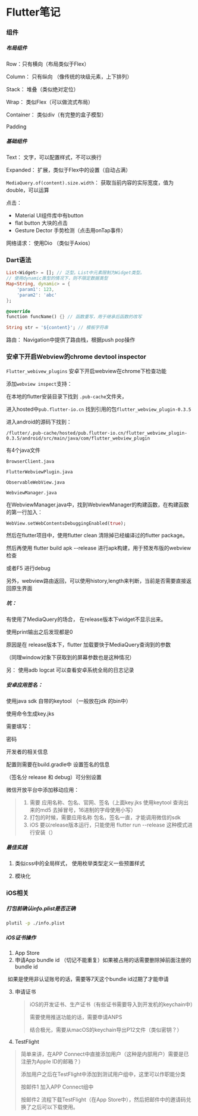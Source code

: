 # Flutter笔记

### 组件

##### 布局组件

Row：只有横向（布局类似于Flex）

Column： 只有纵向 （像传统的块级元素，上下排列）

Stack： 堆叠（类似绝对定位）

Wrap： 类似Flex（可以做流式布局）

Container： 类似div（有完整的盒子模型）

Padding



##### 基础组件

Text： 文字，可以配置样式，不可以换行

Expanded： 扩展，类似于Flex中的设置（自动占满）

`MediaQuery.of(content).size.width`： 获取当前内容的实际宽度，值为double，可以运算



点击：

* Material UI组件库中有button
* flat button 大块的点击
* Gesture Dector 手势检测（点击用onTap事件）

网络请求： 使用Dio （类似于Axios）



### Dart语法

```dart
List<Widget> = []; // 泛型。List中元素限制为Widget类型。
// 使用dynamic类型的情况下，则不限定数据类型
Map<String, dynamic> = {
    'param1': 123,
    'param2': 'abc'
};

@override
function funcName() {} // 函数重写，用于继承后函数的改写

String str = '${content}'; // 模板字符串


```



路由： Navigation中提供了路由栈，根据push pop操作



### 安卓下开启Webview的chrome devtool inspector

`Flutter_webivew_plugins` 安卓下开启webview在chrome下检查功能

添加`webview inspect`支持：

 

在本地的flutter安装目录下找到 `.pub-cache`文件夹，

进入hosted中`pub.flutter-io.cn` 找到引用的包`flutter_webview_plugin-0.3.5`

进入android的源码下找到：

`/flutter/.pub-cache/hosted/pub.flutter-io.cn/flutter_webview_plugin-0.3.5/android/src/main/java/com/flutter_webview_plugin`

 有4个java文件

```
BrowserClient.java

FlutterWebviewPlugin.java

ObservableWebView.java

WebviewManager.java
```

在WebviewManager.java中，找到WebviewManager的构建函数，在构建函数的第一行加入：

 ```dart
WebView.setWebContentsDebuggingEnabled(true);
 ```

 然后在flutter项目中，使用flutter clean 清除掉已经编译过的flutter package。

然后再使用 flutter build apk --release 进行apk构建，用于预发布版的webview检查

或者F5 进行debug

 

另外，webview路由返回，可以使用history,length来判断，当前是否需要直接返回原生界面



##### 坑： 

有使用了MediaQuery的场合， 在release版本下widget不显示出来。

使用print输出之后发现都是0

原因是在 release版本下，flutter 加载要快于MediaQuery查询到的参数

（同理window对象下获取到的屏幕参数也是这种情况）

 另： 使用adb logcat 可以查看安卓系统全局的日志记录

 

##### 安卓应用签名： 

使用java sdk 自带的keytool （一般放在jdk 的bin中）

使用命令生成key.jks 

需要填写：

密码

开发者的相关信息

 

配置则需要在build.gradle中 设置签名的信息

（签名分 release 和 debug）可分别设置

 

微信开放平台中添加移动应用：

> 1.  需要 应用名称、包名、官网、签名（上面key.jks 使用keytool 查询出来的md5 去掉冒号，16进制的字母使用小写）
> 2.  打包的时候，需要应用名称 包名，签名一直，才能调用微信的sdk
> 3.  iOS 要以release版本运行，只能使用 flutter run --release 这种模式进行安装（）

 

##### 最佳实践

1.  类似css中的全局样式， 使用枚举类型定义一些预置样式

2.  模块化



### iOS相关



##### 打包前确认info.plist是否正确

```sh
plutil -p ./info.plist
```



##### iOS证书操作

1.  App Store
2.  申请App bundle id （切记不能重复）如果被占用的话需要删除掉前面注册的bundle id

​        如果是使用非认证账号的话，需要等7天这个bundle id过期了才能申请

3. 申请证书

   > iOS的开发证书、生产证书（有些证书需要导入到开发机的keychain中）
   >
   > 需要使用推送功能的话，需要申请ANPS
   >
   > 结合极光，需要从macOS的keychain导出P12文件（类似密钥？）

4.  TestFlight

   >简单来讲，在APP Connect中直接添加用户（这种是内部用户）需要是已注册为Apple ID的邮箱？）
   >
   >添加用户之后在TestFlight中添加到测试用户组中，这里可以作职能分类
   >
   >按邮件1 加入APP Connect组中
   >
   >按邮件2 流程下载TestFlight（在App Store中），然后把邮件中的邀请码兑换了之后可以下载使用。